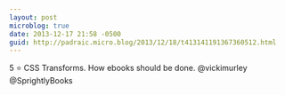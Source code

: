 ```yaml
---
layout: post
microblog: true
date: 2013-12-17 21:58 -0500
guid: http://padraic.micro.blog/2013/12/18/t413141191367360512.html
---
```

5 ⭐️ CSS Transforms. How ebooks should be done. @vickimurley @SprightlyBooks
